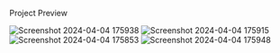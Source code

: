 Project Preview

![Screenshot 2024-04-04 175938](https://github.com/AsifAnsar-i/Task-Manager/assets/91591849/0d0291df-3c48-4ad2-88df-23aea9227f01)
![Screenshot 2024-04-04 175915](https://github.com/AsifAnsar-i/Task-Manager/assets/91591849/e0bfc814-a808-4c1a-b110-6e7f209a9546)
![Screenshot 2024-04-04 175853](https://github.com/AsifAnsar-i/Task-Manager/assets/91591849/62cc7bb9-366e-4dd3-b026-0a025d43fa09)
![Screenshot 2024-04-04 175948](https://github.com/AsifAnsar-i/Task-Manager/assets/91591849/8b73ede4-d9cf-4dee-9dd9-bf262128d569)
